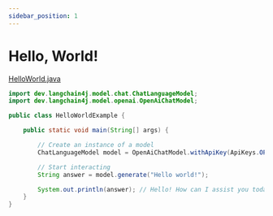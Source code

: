 ```yaml
---
sidebar_position: 1
---
```


# Hello, World!

[HelloWorld.java](https://github.com/langchain4j/langchain4j-examples/blob/main/other-examples/src/main/java/HelloWorldExample.java)

```java
import dev.langchain4j.model.chat.ChatLanguageModel;
import dev.langchain4j.model.openai.OpenAiChatModel;

public class HelloWorldExample {

    public static void main(String[] args) {

        // Create an instance of a model
        ChatLanguageModel model = OpenAiChatModel.withApiKey(ApiKeys.OPENAI_API_KEY);

        // Start interacting
        String answer = model.generate("Hello world!");

        System.out.println(answer); // Hello! How can I assist you today?
    }
}
```